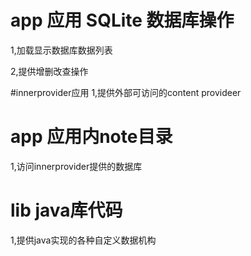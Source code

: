 # app 应用 SQLite 数据库操作

1,加载显示数据库数据列表

2,提供增删改查操作

#innerprovider应用
1,提供外部可访问的content provideer

# app 应用内note目录
1,访问innerprovider提供的数据库

# lib java库代码

1,提供java实现的各种自定义数据机构

